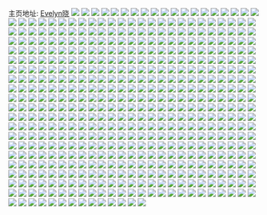 主页地址: [Evelyn晓](https://weibo.com/u/5528922301) 
![](https://wx4.sinaimg.cn/mw2000/0062aNg9ly1h9pejfg4tij31w42u5npd.jpg) 
![](https://wx4.sinaimg.cn/mw2000/0062aNg9ly1h9pekbemfyj30wi1crtqv.jpg) 
![](https://wx4.sinaimg.cn/mw2000/0062aNg9ly1h9pek8xazhj325137kqv6.jpg) 
![](https://wx4.sinaimg.cn/mw2000/0062aNg9ly1h9pej6j1rhj337k251e82.jpg) 
![](https://wx4.sinaimg.cn/mw2000/0062aNg9ly1h9peiv5gm8j32yv1z8qv5.jpg) 
![](https://wx4.sinaimg.cn/mw2000/0062aNg9ly1h9pejb453ij337k251npe.jpg) 
![](https://wx4.sinaimg.cn/mw2000/0062aNg9ly1h9pej2ff2aj337k251qv8.jpg) 
![](https://wx4.sinaimg.cn/mw2000/0062aNg9ly1h9pejmzo4lj32zj1zpkjm.jpg) 
![](https://wx4.sinaimg.cn/mw2000/0062aNg9ly1h9peiwhi3nj322o340x6q.jpg) 
![](https://wx4.sinaimg.cn/mw2000/0062aNg9ly1h9m2krm26aj337k251e82.jpg) 
![](https://wx4.sinaimg.cn/mw2000/0062aNg9ly1h9m2l0h55gj337k251hdu.jpg) 
![](https://wx4.sinaimg.cn/mw2000/0062aNg9ly1h9m2jhubqdj32c0340e82.jpg) 
![](https://wx4.sinaimg.cn/mw2000/0062aNg9ly1h9m2lefhukj337k251e82.jpg) 
![](https://wx4.sinaimg.cn/mw2000/0062aNg9ly1h9m2kdc343j334022oqv7.jpg) 
![](https://wx4.sinaimg.cn/mw2000/0062aNg9ly1h9m2l4uuxxj337k251u0x.jpg) 
![](https://wx4.sinaimg.cn/mw2000/0062aNg9ly1h9m2lkpc27j334022oe82.jpg) 
![](https://wx4.sinaimg.cn/mw2000/0062aNg9ly1h9m2mogp6wj337k251qv5.jpg) 
![](https://wx4.sinaimg.cn/mw2000/0062aNg9ly1h9m2mavf7xj325137kkjl.jpg) 
![](https://wx4.sinaimg.cn/mw2000/0062aNg9gy1h9gemj7qmoj337k251hdt.jpg) 
![](https://wx4.sinaimg.cn/mw2000/0062aNg9gy1h9gemgt235j337k2517wh.jpg) 
![](https://wx4.sinaimg.cn/mw2000/0062aNg9gy1h9gemi9grsj337k2514qp.jpg) 
![](https://wx4.sinaimg.cn/mw2000/0062aNg9gy1h9gelwl7fzj337k251e81.jpg) 
![](https://wx4.sinaimg.cn/mw2000/0062aNg9gy1h9gem3qzykj337k251npd.jpg) 
![](https://wx4.sinaimg.cn/mw2000/0062aNg9gy1h9gemf2q22j337k251qv6.jpg) 
![](https://wx4.sinaimg.cn/mw2000/0062aNg9gy1h9gemdppguj337k2517wl.jpg) 
![](https://wx4.sinaimg.cn/mw2000/0062aNg9gy1h9gem6srfkj325137k7wh.jpg) 
![](https://wx4.sinaimg.cn/mw2000/0062aNg9gy1h9gem0dtotj325137kqv5.jpg) 
![](https://wx4.sinaimg.cn/mw2000/0062aNg9gy1h9f5czoa10j337k2514qp.jpg) 
![](https://wx4.sinaimg.cn/mw2000/0062aNg9gy1h9f5cw6spij31hc0u0qie.jpg) 
![](https://wx4.sinaimg.cn/mw2000/0062aNg9gy1h9f5cvojpxj34mo334b2a.jpg) 
![](https://wx4.sinaimg.cn/mw2000/0062aNg9gy1h9f5cy3l7pj337k2511kx.jpg) 
![](https://wx4.sinaimg.cn/mw2000/0062aNg9gy1h9f5cxatyhj337k251qv5.jpg) 
![](https://wx4.sinaimg.cn/mw2000/0062aNg9gy1h9f5cyt75nj337k251hd4.jpg) 
![](https://wx4.sinaimg.cn/mw2000/0062aNg9gy1h9f5d0qf7nj337k251hdt.jpg) 
![](https://wx4.sinaimg.cn/mw2000/0062aNg9gy1h9f5d3jmzzj34mo3341l0.jpg) 
![](https://wx4.sinaimg.cn/mw2000/0062aNg9gy1h9f5cu2ujnj337k251e81.jpg) 
![](https://wx4.sinaimg.cn/mw2000/0062aNg9ly1h8znb5tt37j31f80y61c5.jpg) 
![](https://wx4.sinaimg.cn/mw2000/0062aNg9ly1h8znb6g3ojj32c0340u0x.jpg) 
![](https://wx4.sinaimg.cn/mw2000/0062aNg9ly1h8znbbp491j31ed0xl1a0.jpg) 
![](https://wx4.sinaimg.cn/mw2000/0062aNg9ly1h8znbdjbn9j337k2514qr.jpg) 
![](https://wx4.sinaimg.cn/mw2000/0062aNg9ly1h8znb4zve2j32c0340npe.jpg) 
![](https://wx4.sinaimg.cn/mw2000/0062aNg9ly1h8znb773roj33402c0npd.jpg) 
![](https://wx4.sinaimg.cn/mw2000/0062aNg9ly1h8znb7sgwsj33402c0kjl.jpg) 
![](https://wx4.sinaimg.cn/mw2000/0062aNg9ly1h8znbb1ov5j337k2514qr.jpg) 
![](https://wx4.sinaimg.cn/mw2000/0062aNg9ly1h8znb8w07sj33402c0x6q.jpg) 
![](https://wx4.sinaimg.cn/mw2000/0062aNg9ly1h8yw3mvztjj31no27l1ky.jpg) 
![](https://wx4.sinaimg.cn/mw2000/0062aNg9ly1h8m1vr6vhlj324836c7wh.jpg) 
![](https://wx4.sinaimg.cn/mw2000/0062aNg9ly1h8m1vrr9tvj324836c1ky.jpg) 
![](https://wx4.sinaimg.cn/mw2000/0062aNg9ly1h8m1vsbwfdj324836cqv5.jpg) 
![](https://wx4.sinaimg.cn/mw2000/0062aNg9ly1h8m1vst8w5j324836c7wh.jpg) 
![](https://wx4.sinaimg.cn/mw2000/0062aNg9ly1h8m1vt8n0qj324836ce81.jpg) 
![](https://wx4.sinaimg.cn/mw2000/0062aNg9ly1h8m1vtwzqjj324836ckjl.jpg) 
![](https://wx4.sinaimg.cn/mw2000/0062aNg9ly1h8m1vujho3j336c2487wi.jpg) 
![](https://wx4.sinaimg.cn/mw2000/0062aNg9ly1h8m1vv4b95j336c248u0x.jpg) 
![](https://wx4.sinaimg.cn/mw2000/0062aNg9ly1h8m1vvnsj8j336c248u0x.jpg) 
![](https://wx4.sinaimg.cn/mw2000/0062aNg9ly1h8m02plsyfj324836ckjl.jpg) 
![](https://wx4.sinaimg.cn/mw2000/0062aNg9ly1h8m02ovj0kj32dx36c7wk.jpg) 
![](https://wx4.sinaimg.cn/mw2000/0062aNg9ly1h8m02sv0zyj324836c1ky.jpg) 
![](https://wx4.sinaimg.cn/mw2000/0062aNg9ly1h8m02sccy1j32c0340hdu.jpg) 
![](https://wx4.sinaimg.cn/mw2000/0062aNg9ly1h8m02tg06rj324836c7wh.jpg) 
![](https://wx4.sinaimg.cn/mw2000/0062aNg9ly1h8m02rphnwj34mo334b2b.jpg) 
![](https://wx4.sinaimg.cn/mw2000/0062aNg9ly1h8m02q5gvpj324836ckjl.jpg) 
![](https://wx4.sinaimg.cn/mw2000/0062aNg9ly1h8m02qnwmtj324836chdt.jpg) 
![](https://wx4.sinaimg.cn/mw2000/0062aNg9ly1h8m02med62j31o0280x6p.jpg) 
![](https://wx4.sinaimg.cn/mw2000/0062aNg9ly1h8f89c9w0gj336c248e82.jpg) 
![](https://wx4.sinaimg.cn/mw2000/0062aNg9ly1h8asz8kew1j326b2wfb2e.jpg) 
![](https://wx4.sinaimg.cn/mw2000/0062aNg9ly1h8aszarmejj31qd2b5u0z.jpg) 
![](https://wx4.sinaimg.cn/mw2000/0062aNg9ly1h8aszh66p1j32b532ukjn.jpg) 
![](https://wx4.sinaimg.cn/mw2000/0062aNg9ly1h8aszepp9hj32b532ue84.jpg) 
![](https://wx4.sinaimg.cn/mw2000/0062aNg9ly1h8aszc78e9j31qd2b5u0y.jpg) 
![](https://wx4.sinaimg.cn/mw2000/0062aNg9ly1h8aszm8fawj32b532uhdy.jpg) 
![](https://wx4.sinaimg.cn/mw2000/0062aNg9ly1h82ega5lraj31zu2ns4qq.jpg) 
![](https://wx4.sinaimg.cn/mw2000/0062aNg9ly1h7vps6yvhyj324836cx6q.jpg) 
![](https://wx4.sinaimg.cn/mw2000/0062aNg9ly1h7vpsz49naj336c248kjn.jpg) 
![](https://wx4.sinaimg.cn/mw2000/0062aNg9ly1h7vppr55xcj324836cu0z.jpg) 
![](https://wx4.sinaimg.cn/mw2000/0062aNg9ly1h7vprwvm5xj336c248u0y.jpg) 
![](https://wx4.sinaimg.cn/mw2000/0062aNg9ly1h7vpsksofej336c248hdu.jpg) 
![](https://wx4.sinaimg.cn/mw2000/0062aNg9ly1h7vpsst7rxj336c248u0y.jpg) 
![](https://wx4.sinaimg.cn/mw2000/0062aNg9ly1h7vpqhac0mj32xg1ybb2b.jpg) 
![](https://wx4.sinaimg.cn/mw2000/0062aNg9ly1h7vpq72q6xj324836chdv.jpg) 
![](https://wx4.sinaimg.cn/mw2000/0062aNg9ly1h7vprbdtagj336c248qv7.jpg) 
![](https://wx4.sinaimg.cn/mw2000/0062aNg9ly1h7oa96re3sj32c02bwe84.jpg) 
![](https://wx4.sinaimg.cn/mw2000/0062aNg9ly1h7ngj6tia4j320x2p8kjn.jpg) 
![](https://wx4.sinaimg.cn/mw2000/0062aNg9ly1h7iud95qk4j30ng0z7b29.jpg) 
![](https://wx4.sinaimg.cn/mw2000/0062aNg9ly1h76crgrqyjj32482tnnpf.jpg) 
![](https://wx4.sinaimg.cn/mw2000/0062aNg9ly1h76csdmi3fj32tn2484qr.jpg) 
![](https://wx4.sinaimg.cn/mw2000/0062aNg9ly1h76crnvdgtj32482tnwm8.jpg) 
![](https://wx4.sinaimg.cn/mw2000/0062aNg9ly1h76cshf5huj32c0340hdv.jpg) 
![](https://wx4.sinaimg.cn/mw2000/0062aNg9ly1h76crcok0cj32482tnahm.jpg) 
![](https://wx4.sinaimg.cn/mw2000/0062aNg9ly1h76cs60unzj32482tn1kz.jpg) 
![](https://wx4.sinaimg.cn/mw2000/0062aNg9ly1h76crs7ev9j32oe20agzx.jpg) 
![](https://wx4.sinaimg.cn/mw2000/0062aNg9ly1h76cs1qfrxj32tn248b2a.jpg) 
![](https://wx4.sinaimg.cn/mw2000/0062aNg9ly1h76crtnbrsj32c01r01ky.jpg) 
![](https://wx4.sinaimg.cn/mw2000/0062aNg9ly1h76cry7lunj32482tnhdv.jpg) 
![](https://wx4.sinaimg.cn/mw2000/0062aNg9ly1h76crjz63tj32oq20j7da.jpg) 
![](https://wx4.sinaimg.cn/mw2000/0062aNg9ly1h76cs9ca63j32tn2487b1.jpg) 
![](https://wx4.sinaimg.cn/mw2000/0062aNg9ly1h740aed03fj31fq1fqn2b.jpg) 
![](https://wx4.sinaimg.cn/mw2000/0062aNg9ly1h6zcet7euuj30wi1yc7wh.jpg) 
![](https://wx4.sinaimg.cn/mw2000/0062aNg9ly1h6vk776i1oj324836c7wi.jpg) 
![](https://wx4.sinaimg.cn/mw2000/0062aNg9ly1h6vk73i8lij324836cwk8.jpg) 
![](https://wx4.sinaimg.cn/mw2000/0062aNg9ly1h6r88gbbyvj32ot20mkjm.jpg) 
![](https://wx4.sinaimg.cn/mw2000/0062aNg9ly1h6r88du3rfj32qd21l7iw.jpg) 
![](https://wx4.sinaimg.cn/mw2000/0062aNg9ly1h6r88fg6w6j324836cu0x.jpg) 
![](https://wx4.sinaimg.cn/mw2000/0062aNg9ly1h6r88c3fmzj33ts2vckjm.jpg) 
![](https://wx4.sinaimg.cn/mw2000/0062aNg9ly1h6r88dbdvnj3446334qv7.jpg) 
![](https://wx4.sinaimg.cn/mw2000/0062aNg9ly1h6r884qrbej34mo334kjp.jpg) 
![](https://wx4.sinaimg.cn/mw2000/0062aNg9ly1h6r885bykqj32tn248wjo.jpg) 
![](https://wx4.sinaimg.cn/mw2000/0062aNg9ly1h6r885u4cfj32pt21dtdy.jpg) 
![](https://wx4.sinaimg.cn/mw2000/0062aNg9ly1h6r886cpfaj32tn2484qp.jpg) 
![](https://wx4.sinaimg.cn/mw2000/0062aNg9ly1h6r886sl3rj32ph2131kx.jpg) 
![](https://wx4.sinaimg.cn/mw2000/0062aNg9ly1h6r887fdgqj32tx2484qp.jpg) 
![](https://wx4.sinaimg.cn/mw2000/0062aNg9ly1h6r888ikrqj33gg2lc1kz.jpg) 
![](https://wx4.sinaimg.cn/mw2000/0062aNg9ly1h6r88asbjij3446334x6v.jpg) 
![](https://wx4.sinaimg.cn/mw2000/0062aNg9ly1h6ako1ztgsj32c03404qt.jpg) 
![](https://wx4.sinaimg.cn/mw2000/0062aNg9ly1h63o27mjgtj324836cq5v.jpg) 
![](https://wx4.sinaimg.cn/mw2000/0062aNg9ly1h63o2yoi38j336c248b2a.jpg) 
![](https://wx4.sinaimg.cn/mw2000/0062aNg9ly1h63o2aczyfj32og1sbu0x.jpg) 
![](https://wx4.sinaimg.cn/mw2000/0062aNg9ly1h63o39advqj32w31xeag9.jpg) 
![](https://wx4.sinaimg.cn/mw2000/0062aNg9ly1h63o3dhkypj336c248qev.jpg) 
![](https://wx4.sinaimg.cn/mw2000/0062aNg9ly1h63o225tabj324836ckjl.jpg) 
![](https://wx4.sinaimg.cn/mw2000/0062aNg9ly1h63o2mfrr8j336c248grg.jpg) 
![](https://wx4.sinaimg.cn/mw2000/0062aNg9ly1h63o2ucswej32yf1yykjm.jpg) 
![](https://wx4.sinaimg.cn/mw2000/0062aNg9ly1h63o2haoa0j336c248q8o.jpg) 
![](https://wx4.sinaimg.cn/mw2000/0062aNg9ly1h63o2ddwovj32u41w3b2a.jpg) 
![](https://wx4.sinaimg.cn/mw2000/0062aNg9ly1h63o35cqs6j324836cqv8.jpg) 
![](https://wx4.sinaimg.cn/mw2000/0062aNg9ly1h5zbnmp505j30gw0u0jsb.jpg) 
![](https://wx4.sinaimg.cn/mw2000/0062aNg9ly1h5zbnmhsb8j30zk0npq4r.jpg) 
![](https://wx4.sinaimg.cn/mw2000/0062aNg9ly1h5zbnmve6dj30ku0rsdiy.jpg) 
![](https://wx4.sinaimg.cn/mw2000/0062aNg9ly1h5tqlg4zj6j32c0340kjm.jpg) 
![](https://wx4.sinaimg.cn/mw2000/0062aNg9ly1h5tqltrul9j30u0140n1x.jpg) 
![](https://wx4.sinaimg.cn/mw2000/0062aNg9ly1h5tqlhdedrj32c0340npe.jpg) 
![](https://wx4.sinaimg.cn/mw2000/0062aNg9ly1h5tqln513qj32c03401kz.jpg) 
![](https://wx4.sinaimg.cn/mw2000/0062aNg9ly1h5tqlkf6fej32c0340npd.jpg) 
![](https://wx4.sinaimg.cn/mw2000/0062aNg9ly1h5tqlt8vvtj32c03407wl.jpg) 
![](https://wx4.sinaimg.cn/mw2000/0062aNg9ly1h5tqlevexgj32c03404qr.jpg) 
![](https://wx4.sinaimg.cn/mw2000/0062aNg9ly1h5tqlasd8sj32c0340x6t.jpg) 
![](https://wx4.sinaimg.cn/mw2000/0062aNg9ly1h5tqlllq0jj321j2q11kx.jpg) 
![](https://wx4.sinaimg.cn/mw2000/0062aNg9ly1h5tqligzt8j32c0340npd.jpg) 
![](https://wx4.sinaimg.cn/mw2000/0062aNg9ly1h5tqljeat3j32c0340b29.jpg) 
![](https://wx4.sinaimg.cn/mw2000/0062aNg9ly1h5tql0h7vdj32c0340e81.jpg) 
![](https://wx4.sinaimg.cn/mw2000/0062aNg9ly1h5lnpi54ccj322o3404qq.jpg) 
![](https://wx4.sinaimg.cn/mw2000/0062aNg9ly1h5lnpjim76j32c033vb2a.jpg) 
![](https://wx4.sinaimg.cn/mw2000/0062aNg9ly1h5lnpl4171j31kg239kjl.jpg) 
![](https://wx4.sinaimg.cn/mw2000/0062aNg9ly1h5lnpoytn7j322o340qv5.jpg) 
![](https://wx4.sinaimg.cn/mw2000/0062aNg9ly1h5lnpmc3owj32c03401ky.jpg) 
![](https://wx4.sinaimg.cn/mw2000/0062aNg9ly1h5lnpntgtej322o340qv5.jpg) 
![](https://wx4.sinaimg.cn/mw2000/0062aNg9ly1h5denxn287j334022onpe.jpg) 
![](https://wx4.sinaimg.cn/mw2000/0062aNg9ly1h5deo3ezb7j328e2z7hdv.jpg) 
![](https://wx4.sinaimg.cn/mw2000/0062aNg9ly1h5densp3afj31o02804qq.jpg) 
![](https://wx4.sinaimg.cn/mw2000/0062aNg9ly1h5denpnb53j32c0340npg.jpg) 
![](https://wx4.sinaimg.cn/mw2000/0062aNg9ly1h4ygh3q5chj31u92re4qq.jpg) 
![](https://wx4.sinaimg.cn/mw2000/0062aNg9ly1h4yghbaqwlj31xq2wlhdu.jpg) 
![](https://wx4.sinaimg.cn/mw2000/0062aNg9ly1h4yghf8qqfj322o340u0y.jpg) 
![](https://wx4.sinaimg.cn/mw2000/0062aNg9ly1h4yghpzfdfj322o3407wi.jpg) 
![](https://wx4.sinaimg.cn/mw2000/0062aNg9ly1h4ygh79nmpj31x42vohdu.jpg) 
![](https://wx4.sinaimg.cn/mw2000/0062aNg9ly1h4yghm0aakj33344moqv8.jpg) 
![](https://wx4.sinaimg.cn/mw2000/0062aNg9ly1h4ygho0byij334022ob2a.jpg) 
![](https://wx4.sinaimg.cn/mw2000/0062aNg9ly1h4yggzf4gdj31b31ymb29.jpg) 
![](https://wx4.sinaimg.cn/mw2000/0062aNg9ly1h4yghhc6arj334022hqv6.jpg) 
![](https://wx4.sinaimg.cn/mw2000/0062aNg9ly1h4v2bwgiy3j31j421ie81.jpg) 
![](https://wx4.sinaimg.cn/mw2000/0062aNg9ly1h4v2by7cbaj32c02c0npd.jpg) 
![](https://wx4.sinaimg.cn/mw2000/0062aNg9ly1h4v2bx9q2qj33402c0kjm.jpg) 
![](https://wx4.sinaimg.cn/mw2000/0062aNg9ly1h4v2bvwxlzj32c03401ky.jpg) 
![](https://wx4.sinaimg.cn/mw2000/0062aNg9ly1h4qdlxyma5j334022ou0x.jpg) 
![](https://wx4.sinaimg.cn/mw2000/0062aNg9ly1h4qdlwp3a5j34mo3344qq.jpg) 
![](https://wx4.sinaimg.cn/mw2000/0062aNg9ly1h4qdlz5axej322o340x3r.jpg) 
![](https://wx4.sinaimg.cn/mw2000/0062aNg9ly1h4qdlr7up7j334022o1ky.jpg) 
![](https://wx4.sinaimg.cn/mw2000/0062aNg9ly1h4qdm3py6qj322o3404qr.jpg) 
![](https://wx4.sinaimg.cn/mw2000/0062aNg9ly1h4qdlrt952j320b30he5h.jpg) 
![](https://wx4.sinaimg.cn/mw2000/0062aNg9ly1h4qdlzj69oj3301201nj7.jpg) 
![](https://wx4.sinaimg.cn/mw2000/0062aNg9ly1h4qdlsq81kj322o340u0x.jpg) 
![](https://wx4.sinaimg.cn/mw2000/0062aNg9ly1h4qdlyr0yjj325s1fu1gi.jpg) 
![](https://wx4.sinaimg.cn/mw2000/0062aNg9ly1h4qdltkuc6j34mo334x6p.jpg) 
![](https://wx4.sinaimg.cn/mw2000/0062aNg9ly1h4qdm15x0fj31wv2vaqv5.jpg) 
![](https://wx4.sinaimg.cn/mw2000/0062aNg9ly1h4qdluhgzuj34mo334b2a.jpg) 
![](https://wx4.sinaimg.cn/mw2000/0062aNg9ly1h4qdlvbt2jj33344moqv5.jpg) 
![](https://wx4.sinaimg.cn/mw2000/0062aNg9ly1h4i92gh251j32c0340u0y.jpg) 
![](https://wx4.sinaimg.cn/mw2000/0062aNg9ly1h4i92845asj322o2rkkjl.jpg) 
![](https://wx4.sinaimg.cn/mw2000/0062aNg9ly1h4i9262k27j31pb29qb29.jpg) 
![](https://wx4.sinaimg.cn/mw2000/0062aNg9ly1h4i92hzu8uj322o340u0x.jpg) 
![](https://wx4.sinaimg.cn/mw2000/0062aNg9ly1h4i92ccf8yj31o02801ky.jpg) 
![](https://wx4.sinaimg.cn/mw2000/0062aNg9ly1h4i92ehutaj31gr1ycu0x.jpg) 
![](https://wx4.sinaimg.cn/mw2000/0062aNg9ly1h4i929ol2dj32le1y2b2a.jpg) 
![](https://wx4.sinaimg.cn/mw2000/0062aNg9ly1h4i92jte95j32do1s9qv5.jpg) 
![](https://wx4.sinaimg.cn/mw2000/0062aNg9ly1h4i92ayn5rj32kf1xbu0x.jpg) 
![](https://wx4.sinaimg.cn/mw2000/0062aNg9ly1h494m7anojj32xb1y8hdt.jpg) 
![](https://wx4.sinaimg.cn/mw2000/0062aNg9ly1h494m13cygj322o340qv5.jpg) 
![](https://wx4.sinaimg.cn/mw2000/0062aNg9ly1h494m6m79wj32xb1y8hdv.jpg) 
![](https://wx4.sinaimg.cn/mw2000/0062aNg9ly1h494m56oqnj32ho1ns7wh.jpg) 
![](https://wx4.sinaimg.cn/mw2000/0062aNg9ly1h494lzyaezj32sa1uvkir.jpg) 
![](https://wx4.sinaimg.cn/mw2000/0062aNg9ly1h494m1y6pcj32qd1tl7wi.jpg) 
![](https://wx4.sinaimg.cn/mw2000/0062aNg9ly1h494m40qqxj334022oe81.jpg) 
![](https://wx4.sinaimg.cn/mw2000/0062aNg9ly1h494m3469zj332s1yhnpd.jpg) 
![](https://wx4.sinaimg.cn/mw2000/0062aNg9ly1h494m2igr6j322o340b29.jpg) 
![](https://wx4.sinaimg.cn/mw2000/0062aNg9ly1h47t7uxmamj316o1kw7wh.jpg) 
![](https://wx4.sinaimg.cn/mw2000/0062aNg9ly1h3ttj4ybj6j32io1ognpd.jpg) 
![](https://wx4.sinaimg.cn/mw2000/0062aNg9ly1h3ttjcel16j32io1oghdt.jpg) 
![](https://wx4.sinaimg.cn/mw2000/0062aNg9ly1h3ttj03n5fj32io1og4qp.jpg) 
![](https://wx4.sinaimg.cn/mw2000/0062aNg9ly1h3ttiydoa4j32io1ogqv5.jpg) 
![](https://wx4.sinaimg.cn/mw2000/0062aNg9ly1h3ttj96a9vj32io1oge82.jpg) 
![](https://wx4.sinaimg.cn/mw2000/0062aNg9ly1h3ttj2h5zyj32io1ogkjl.jpg) 
![](https://wx4.sinaimg.cn/mw2000/0062aNg9ly1h3syqwfmoij327q27qqv6.jpg) 
![](https://wx4.sinaimg.cn/mw2000/0062aNg9ly1h3r42p5nrrj33402c0x6p.jpg) 
![](https://wx4.sinaimg.cn/mw2000/0062aNg9ly1h3ca3feh6mj328w2zvhdu.jpg) 
![](https://wx4.sinaimg.cn/mw2000/0062aNg9ly1h3ca3g6ijtj32282qznpe.jpg) 
![](https://wx4.sinaimg.cn/mw2000/0062aNg9ly1h3ca3ggvr2j31900u0481.jpg) 
![](https://wx4.sinaimg.cn/mw2000/0062aNg9ly1h3ca3gr8sxj31900u0q8z.jpg) 
![](https://wx4.sinaimg.cn/mw2000/0062aNg9ly1h30pxouu5tj31fu25sqtb.jpg) 
![](https://wx4.sinaimg.cn/mw2000/0062aNg9ly1h30pxsz3f4j325s1fu1kx.jpg) 
![](https://wx4.sinaimg.cn/mw2000/0062aNg9ly1h30pxohmwwj31fu25sb29.jpg) 
![](https://wx4.sinaimg.cn/mw2000/0062aNg9ly1h2xoazy4azj330c208kjl.jpg) 
![](https://wx4.sinaimg.cn/mw2000/0062aNg9ly1h2xob16v9ej31xi2w91ky.jpg) 
![](https://wx4.sinaimg.cn/mw2000/0062aNg9ly1h2xoazagrtj31nh2h8e81.jpg) 
![](https://wx4.sinaimg.cn/mw2000/0062aNg9ly1h2xob0ihljj330c208npd.jpg) 
![](https://wx4.sinaimg.cn/mw2000/0062aNg9ly1h2xoaxx5o0j323s1ejqss.jpg) 
![](https://wx4.sinaimg.cn/mw2000/0062aNg9ly1h2xoaylr0gj31so2p0npd.jpg) 
![](https://wx4.sinaimg.cn/mw2000/0062aNg9ly1h2w00nmgnlj32c02c04qq.jpg) 
![](https://wx4.sinaimg.cn/mw2000/0062aNg9ly1h2w00k45k8j323v23vnpd.jpg) 
![](https://wx4.sinaimg.cn/mw2000/0062aNg9ly1h2w00mdggkj324h24hb2a.jpg) 
![](https://wx4.sinaimg.cn/mw2000/0062aNg9ly1h2w00iyzhvj32c02c0u0x.jpg) 
![](https://wx4.sinaimg.cn/mw2000/0062aNg9ly1h2w00kwbibj32c02c0b2a.jpg) 
![](https://wx4.sinaimg.cn/mw2000/0062aNg9ly1h2w00lpkxyj324w24wu0x.jpg) 
![](https://wx4.sinaimg.cn/mw2000/0062aNg9ly1h2w00hrftnj327s27s4qq.jpg) 
![](https://wx4.sinaimg.cn/mw2000/0062aNg9ly1h2w00jm4e5j328a28au0x.jpg) 
![](https://wx4.sinaimg.cn/mw2000/0062aNg9ly1h2w00iese5j326a26au0x.jpg) 
![](https://wx4.sinaimg.cn/mw2000/0062aNg9ly1h2ryqioo4cj32bc334u0z.jpg) 
![](https://wx4.sinaimg.cn/mw2000/0062aNg9ly1h2cuuc4jufj323p1ksu0y.jpg) 
![](https://wx4.sinaimg.cn/mw2000/0062aNg9ly1h2cuub40ldj31fl1ws1ky.jpg) 
![](https://wx4.sinaimg.cn/mw2000/0062aNg9ly1h2cuud0ht4j323o1krnpe.jpg) 
![](https://wx4.sinaimg.cn/mw2000/0062aNg9ly1h1s3skx6g4j32232qshdt.jpg) 
![](https://wx4.sinaimg.cn/mw2000/0062aNg9ly1h1s3sj7lxhj33402c0ham.jpg) 
![](https://wx4.sinaimg.cn/mw2000/0062aNg9ly1h1s3skbjajj32c0340kjl.jpg) 
![](https://wx4.sinaimg.cn/mw2000/0062aNg9ly1h1s3sjs23tj32aw1q67wh.jpg) 
![](https://wx4.sinaimg.cn/mw2000/0062aNg9ly1h1s3si6yj3j33402c0npd.jpg) 
![](https://wx4.sinaimg.cn/mw2000/0062aNg9ly1h1s3siq9coj326i2wjqv5.jpg) 
![](https://wx4.sinaimg.cn/mw2000/0062aNg9ly1h1jyirnaxnj32c0340e81.jpg) 
![](https://wx4.sinaimg.cn/mw2000/0062aNg9ly1h1jyikxrl9j32c0340hdv.jpg) 
![](https://wx4.sinaimg.cn/mw2000/0062aNg9ly1h1jyiqbi29j32c0340e83.jpg) 
![](https://wx4.sinaimg.cn/mw2000/0062aNg9ly1h1jyifxi28j32c0340u0x.jpg) 
![](https://wx4.sinaimg.cn/mw2000/0062aNg9ly1h1jyiiu871j32c0340e83.jpg) 
![](https://wx4.sinaimg.cn/mw2000/0062aNg9ly1h1jyiocoxpj32c0340x6q.jpg) 
![](https://wx4.sinaimg.cn/mw2000/0062aNg9ly1h1jyimfzdij32622w2npd.jpg) 
![](https://wx4.sinaimg.cn/mw2000/0062aNg9ly1h1jyigogfxj31lm24q1kx.jpg) 
![](https://wx4.sinaimg.cn/mw2000/0062aNg9ly1h1jyitejcnj324c2ts4qq.jpg) 
![](https://wx4.sinaimg.cn/mw2000/0062aNg9ly1h151l8uy5uj32572ux1gx.jpg) 
![](https://wx4.sinaimg.cn/mw2000/0062aNg9ly1h151l8dv1bj32c0340u0y.jpg) 
![](https://wx4.sinaimg.cn/mw2000/0062aNg9ly1h151la0qojj327n2y67wi.jpg) 
![](https://wx4.sinaimg.cn/mw2000/0062aNg9ly1h151l57zb0j32c03401ky.jpg) 
![](https://wx4.sinaimg.cn/mw2000/0062aNg9ly1h151lbefhyj32c02c0x3d.jpg) 
![](https://wx4.sinaimg.cn/mw2000/0062aNg9ly1h151lcdtikj32c0340x6p.jpg) 
![](https://wx4.sinaimg.cn/mw2000/0062aNg9ly1h151l5zfcwj32c0340b29.jpg) 
![](https://wx4.sinaimg.cn/mw2000/0062aNg9ly1h151las4ffj32c0340hdu.jpg) 
![](https://wx4.sinaimg.cn/mw2000/0062aNg9ly1h151l6uxlej324x2uku0x.jpg) 
![](https://wx4.sinaimg.cn/mw2000/0062aNg9ly1h11i6zm388j32c03401ky.jpg) 
![](https://wx4.sinaimg.cn/mw2000/0062aNg9ly1h0wxfbwyk6j33402c0qv6.jpg) 
![](https://wx4.sinaimg.cn/mw2000/0062aNg9ly1h0wxfarv6wj33402c07wi.jpg) 
![](https://wx4.sinaimg.cn/mw2000/0062aNg9ly1h0wxfcyd57j32u224khdu.jpg) 
![](https://wx4.sinaimg.cn/mw2000/0062aNg9ly1h0wxf8ibakj33402c0x64.jpg) 
![](https://wx4.sinaimg.cn/mw2000/0062aNg9ly1h0wxf7zq6vj33402c04pg.jpg) 
![](https://wx4.sinaimg.cn/mw2000/0062aNg9ly1h0wxf9e5qoj33402c01ky.jpg) 
![](https://wx4.sinaimg.cn/mw2000/0062aNg9ly1h0wxfh5e0dj33402c0kjm.jpg) 
![](https://wx4.sinaimg.cn/mw2000/0062aNg9ly1h0wxfekp3dj33402c0x6q.jpg) 
![](https://wx4.sinaimg.cn/mw2000/0062aNg9ly1h0wxfi4j9nj31o0280kjl.jpg) 
![](https://wx4.sinaimg.cn/mw2000/0062aNg9ly1h0wxfftjq4j32c03407wj.jpg) 
![](https://wx4.sinaimg.cn/mw2000/0062aNg9ly1h0wxfisguvj32c03404qp.jpg) 
![](https://wx4.sinaimg.cn/mw2000/0062aNg9ly1h0ot16it4tj31i1202qv5.jpg) 
![](https://wx4.sinaimg.cn/mw2000/0062aNg9ly1h0ot14y2z3j31o0280qv5.jpg) 
![](https://wx4.sinaimg.cn/mw2000/0062aNg9ly1h0ot15jnp2j31mc25rb29.jpg) 
![](https://wx4.sinaimg.cn/mw2000/0062aNg9ly1h0ot1ajgorj30wg178123.jpg) 
![](https://wx4.sinaimg.cn/mw2000/0062aNg9ly1h0ot1vt7qej32c03401ky.jpg) 
![](https://wx4.sinaimg.cn/mw2000/0062aNg9ly1h0ot14amt2j32c0340u0x.jpg) 
![](https://wx4.sinaimg.cn/mw2000/0062aNg9ly1h0ot171grcj31o0280hdt.jpg) 
![](https://wx4.sinaimg.cn/mw2000/0062aNg9ly1h0ot181o6dj31o0280e82.jpg) 
![](https://wx4.sinaimg.cn/mw2000/0062aNg9ly1h0ot1a65oaj30xs1911c3.jpg) 
![](https://wx4.sinaimg.cn/mw2000/0062aNg9ly1h0gm2ryivij32bb332b2d.jpg) 
![](https://wx4.sinaimg.cn/mw2000/0062aNg9ly1h0gm2q3zgoj32bb332npg.jpg) 
![](https://wx4.sinaimg.cn/mw2000/0062aNg9ly1h0gm2te2vhj32bb332x6t.jpg) 
![](https://wx4.sinaimg.cn/mw2000/0062aNg9ly1h08lrb1x3zj31400u0489.jpg) 
![](https://wx4.sinaimg.cn/mw2000/0062aNg9ly1h08lrakhxrj31400u0dod.jpg) 
![](https://wx4.sinaimg.cn/mw2000/0062aNg9ly1h03tx63en9j31o0280qv5.jpg) 
![](https://wx4.sinaimg.cn/mw2000/0062aNg9ly1h03tx717bvj31o02804qq.jpg) 
![](https://wx4.sinaimg.cn/mw2000/0062aNg9ly1h03tx7kk5mj31o0280qv5.jpg) 
![](https://wx4.sinaimg.cn/mw2000/0062aNg9ly1h00gb53u3lj30u0140tf5.jpg) 
![](https://wx4.sinaimg.cn/mw2000/0062aNg9ly1h00gb40xk1j30u0140n5o.jpg) 
![](https://wx4.sinaimg.cn/mw2000/0062aNg9ly1gzr2t38m9jj30u014011o.jpg) 
![](https://wx4.sinaimg.cn/mw2000/0062aNg9ly1gzr2t2fb2bj30u0141qat.jpg) 
![](https://wx4.sinaimg.cn/mw2000/0062aNg9ly1gzbzqxe64qj30u0140gtd.jpg) 
![](https://wx4.sinaimg.cn/mw2000/0062aNg9ly1gzbzqxt4qjj30u0140woi.jpg) 
![](https://wx4.sinaimg.cn/mw2000/0062aNg9ly1gzbzqy8shoj30u0140qag.jpg) 
![](https://wx4.sinaimg.cn/mw2000/0062aNg9ly1gzbzqywhq6j30u0141als.jpg) 
![](https://wx4.sinaimg.cn/mw2000/0062aNg9ly1gzayz1c5qwj31rf16ah3x.jpg) 
![](https://wx4.sinaimg.cn/mw2000/0062aNg9ly1gz3zf1jtv8j32bc1jk1kx.jpg) 
![](https://wx4.sinaimg.cn/mw2000/0062aNg9ly1gz3zf3ixz2j32801o0qv5.jpg) 
![](https://wx4.sinaimg.cn/mw2000/0062aNg9ly1gz3zf2qm69j31vs1967mp.jpg) 
![](https://wx4.sinaimg.cn/mw2000/0062aNg9ly1gz3zey2azpj32bb332x6p.jpg) 
![](https://wx4.sinaimg.cn/mw2000/0062aNg9ly1gz3zf06oo2j32bb332e81.jpg) 
![](https://wx4.sinaimg.cn/mw2000/0062aNg9ly1gz3zez4kf8j33402c0hdt.jpg) 
![](https://wx4.sinaimg.cn/mw2000/0062aNg9gy1gyxwv4mj5lj320r2oz7wi.jpg) 
![](https://wx4.sinaimg.cn/mw2000/0062aNg9ly1gymqxv5mfuj32c0340b29.jpg) 
![](https://wx4.sinaimg.cn/mw2000/0062aNg9ly1gymqxubz0kj32c0340hdt.jpg) 
![](https://wx4.sinaimg.cn/mw2000/0062aNg9ly1gymqxw5easj32c0340b2b.jpg) 
![](https://wx4.sinaimg.cn/mw2000/0062aNg9ly1gymqxwwqn4j31wg2j94qq.jpg) 
![](https://wx4.sinaimg.cn/mw2000/0062aNg9ly1gygta5l61rj33332bcb29.jpg) 
![](https://wx4.sinaimg.cn/mw2000/0062aNg9ly1gyeheieacnj31o0280x6p.jpg) 
![](https://wx4.sinaimg.cn/mw2000/0062aNg9ly1gyeheh2c2wj32242qux6p.jpg) 
![](https://wx4.sinaimg.cn/mw2000/0062aNg9gy1gybwy772djj31o0280hdt.jpg) 
![](https://wx4.sinaimg.cn/mw2000/0062aNg9gy1gybwycfpsgj31o0280b29.jpg) 
![](https://wx4.sinaimg.cn/mw2000/0062aNg9gy1gybwyb2sw6j31o0280e81.jpg) 
![](https://wx4.sinaimg.cn/mw2000/0062aNg9gy1gybwydlobyj31o0280e81.jpg) 
![](https://wx4.sinaimg.cn/mw2000/0062aNg9gy1gybwy8n8m3j31o02804qp.jpg) 
![](https://wx4.sinaimg.cn/mw2000/0062aNg9gy1gybwy3yjtmj31o02807wh.jpg) 
![](https://wx4.sinaimg.cn/mw2000/0062aNg9gy1gyb1yocl7oj31ig20mhdu.jpg) 
![](https://wx4.sinaimg.cn/mw2000/0062aNg9ly1gy7jbpx3qmj333u2bvb2a.jpg) 
![](https://wx4.sinaimg.cn/mw2000/0062aNg9ly1gy7jbn0ehjj30sg0lajv6.jpg) 
![](https://wx4.sinaimg.cn/mw2000/0062aNg9ly1gy7jbm9y4ej32sd23bu0x.jpg) 
![](https://wx4.sinaimg.cn/mw2000/0062aNg9ly1gy7jbosrbkj32c03404pl.jpg) 
![](https://wx4.sinaimg.cn/mw2000/0062aNg9ly1gy7jbnidfnj30u013zwjy.jpg) 
![](https://wx4.sinaimg.cn/mw2000/0062aNg9ly1gy7jbo3yhbj31qh2bb1kx.jpg) 
![](https://wx4.sinaimg.cn/mw2000/0062aNg9gy1gy69ty9g11j328i2zcb29.jpg) 
![](https://wx4.sinaimg.cn/mw2000/0062aNg9gy1gy1h16k0uhj32c0340x6s.jpg) 
![](https://wx4.sinaimg.cn/mw2000/0062aNg9gy1gy1h17demtj32tc2407wi.jpg) 
![](https://wx4.sinaimg.cn/mw2000/0062aNg9gy1gy1h14fadpj33402c0b2b.jpg) 
![](https://wx4.sinaimg.cn/mw2000/0062aNg9ly1gy0dso0ormj32c02c0qv6.jpg) 
![](https://wx4.sinaimg.cn/mw2000/0062aNg9ly1gy0dsovob4j32c02c0npd.jpg) 
![](https://wx4.sinaimg.cn/mw2000/0062aNg9ly1gy0dsu0b9pj32c02c0kjm.jpg) 
![](https://wx4.sinaimg.cn/mw2000/0062aNg9ly1gy0dss191vj32c02c0qv6.jpg) 
![](https://wx4.sinaimg.cn/mw2000/0062aNg9ly1gy0dsnbryfj31o01o0u0x.jpg) 
![](https://wx4.sinaimg.cn/mw2000/0062aNg9ly1gy0dstb8spj32c02c0npe.jpg) 
![](https://wx4.sinaimg.cn/mw2000/0062aNg9ly1gy0dsqg3muj32c02c07wi.jpg) 
![](https://wx4.sinaimg.cn/mw2000/0062aNg9ly1gy0dsrae70j32c02c04qq.jpg) 
![](https://wx4.sinaimg.cn/mw2000/0062aNg9ly1gy0dssmqkaj31xm1xfhdt.jpg) 
![](https://wx4.sinaimg.cn/mw2000/0062aNg9ly1gy0dspq4l5j32c02c0b2b.jpg) 
![](https://wx4.sinaimg.cn/mw2000/0062aNg9ly1gy0dsv8g7vj32c02c0u0y.jpg) 
![](https://wx4.sinaimg.cn/mw2000/0062aNg9ly1gy0dsvteg0j32c02c0x6p.jpg) 
![](https://wx4.sinaimg.cn/mw2000/0062aNg9ly1gy0dswz406j32c02c0e82.jpg) 
![](https://wx4.sinaimg.cn/mw2000/0062aNg9ly1gy0dsmrgcoj32c02c04qq.jpg) 
![](https://wx4.sinaimg.cn/mw2000/0062aNg9ly1gy0dsxs8ynj31y61yme81.jpg) 
![](https://wx4.sinaimg.cn/mw2000/0062aNg9gy1gxw3gof5zlj33402c0b2a.jpg) 
![](https://wx4.sinaimg.cn/mw2000/0062aNg9ly1gxq91xt6hbj31o0280b29.jpg) 
![](https://wx4.sinaimg.cn/mw2000/0062aNg9ly1gxq920fn8mj30rj10pwt0.jpg) 
![](https://wx4.sinaimg.cn/mw2000/0062aNg9ly1gxq91x5u1pj31iz21a1ky.jpg) 
![](https://wx4.sinaimg.cn/mw2000/0062aNg9ly1gxq91y9hj6j31o02807wh.jpg) 
![](https://wx4.sinaimg.cn/mw2000/0062aNg9ly1gxq91z6azuj31kd2364qq.jpg) 
![](https://wx4.sinaimg.cn/mw2000/0062aNg9ly1gxq9202lqwj31o0280kjl.jpg) 
![](https://wx4.sinaimg.cn/mw2000/0062aNg9ly1gxma6j43ndj31o0280b29.jpg) 
![](https://wx4.sinaimg.cn/mw2000/0062aNg9ly1gxma6ihlzvj31o0280e81.jpg) 
![](https://wx4.sinaimg.cn/mw2000/0062aNg9ly1gxma6kfn8sj31o0280b29.jpg) 
![](https://wx4.sinaimg.cn/mw2000/0062aNg9ly1gxma6jr4mqj31o0280b29.jpg) 
![](https://wx4.sinaimg.cn/mw2000/0062aNg9ly1gxjeyiawh6j33402c0u0y.jpg) 
![](https://wx4.sinaimg.cn/mw2000/0062aNg9ly1gxjeyh67l2j31o0280qv5.jpg) 
![](https://wx4.sinaimg.cn/mw2000/0062aNg9ly1gxjeyhmngvj30sg0la7do.jpg) 
![](https://wx4.sinaimg.cn/mw2000/0062aNg9ly1gxa0uf8ye9j32bb332hdu.jpg) 
![](https://wx4.sinaimg.cn/mw2000/0062aNg9ly1gxa0uegxxmj31o02804qi.jpg) 
![](https://wx4.sinaimg.cn/mw2000/0062aNg9ly1gxa0ufztz2j320f2okhdt.jpg) 
![](https://wx4.sinaimg.cn/mw2000/0062aNg9ly1gxa0ugge9qj30wh17b13c.jpg) 
![](https://wx4.sinaimg.cn/mw2000/0062aNg9ly1gx1333hss4j32c02c0u0y.jpg) 
![](https://wx4.sinaimg.cn/mw2000/0062aNg9ly1gx1334zom4j321b2pqqv6.jpg) 
![](https://wx4.sinaimg.cn/mw2000/0062aNg9ly1gx1331qjl3j32122pe7wj.jpg) 
![](https://wx4.sinaimg.cn/mw2000/0062aNg9gy1gwzxof4tgnj33402c0e83.jpg) 
![](https://wx4.sinaimg.cn/mw2000/0062aNg9gy1gwzk92vbiyj32bb3324qp.jpg) 
![](https://wx4.sinaimg.cn/mw2000/0062aNg9ly1gwt3a2gdy3j32c02c0npd.jpg) 
![](https://wx4.sinaimg.cn/mw2000/0062aNg9ly1gwt39ln11qj32c02c0hdu.jpg) 
![](https://wx4.sinaimg.cn/mw2000/0062aNg9ly1gwt39zqnbtj32c02c07wi.jpg) 
![](https://wx4.sinaimg.cn/mw2000/0062aNg9ly1gwt39v00laj32c02c0e82.jpg) 
![](https://wx4.sinaimg.cn/mw2000/0062aNg9ly1gwt39qgr1gj32c02c0qv6.jpg) 
![](https://wx4.sinaimg.cn/mw2000/0062aNg9ly1gwt39hdocgj32c02c01kz.jpg) 
![](https://wx4.sinaimg.cn/mw2000/0062aNg9gy1gwo33k4booj33332bb7wh.jpg) 
![](https://wx4.sinaimg.cn/mw2000/0062aNg9ly1gwn1942ol2j32c02c0qv6.jpg) 
![](https://wx4.sinaimg.cn/mw2000/0062aNg9ly1gwdp28gpwwj32bb332kjm.jpg) 
![](https://wx4.sinaimg.cn/mw2000/0062aNg9ly1gwdp2ccbosj31o0280u0x.jpg) 
![](https://wx4.sinaimg.cn/mw2000/0062aNg9ly1gwdp29gthaj32mk1yxx6p.jpg) 
![](https://wx4.sinaimg.cn/mw2000/0062aNg9ly1gwdp27jimaj33332bbkjm.jpg) 
![](https://wx4.sinaimg.cn/mw2000/0062aNg9ly1gwdp29zncrj321y2ql7wh.jpg) 
![](https://wx4.sinaimg.cn/mw2000/0062aNg9ly1gwdp2b1dirj33402c0qv6.jpg) 
![](https://wx4.sinaimg.cn/mw2000/0062aNg9ly1gwcy8slwocj32c02c04qq.jpg) 
![](https://wx4.sinaimg.cn/mw2000/0062aNg9ly1gwbknav6jhj32bb332npe.jpg) 
![](https://wx4.sinaimg.cn/mw2000/0062aNg9ly1gw6aacph0uj32c02c0npe.jpg) 
![](https://wx4.sinaimg.cn/mw2000/0062aNg9ly1gw5uqcjc4dj30wi17bk01.jpg) 
![](https://wx4.sinaimg.cn/mw2000/0062aNg9ly1gvwa1ponxkj32c02c0b2b.jpg) 
![](https://wx4.sinaimg.cn/mw2000/0062aNg9ly1gvuxh6x8pbj31o0280b2a.jpg) 
![](https://wx4.sinaimg.cn/mw2000/0062aNg9ly1gvim3yry9cj622f22fe8202.jpg) 
![](https://wx4.sinaimg.cn/mw2000/0062aNg9ly1gvim3x3j2tj60ku0rsjvj02.jpg) 
![](https://wx4.sinaimg.cn/mw2000/0062aNg9ly1gvim3w9n8cj62c02c000002.jpg) 
![](https://wx4.sinaimg.cn/mw2000/0062aNg9ly1gvim3zyhvzj62c02c0kjm02.jpg) 
![](https://wx4.sinaimg.cn/mw2000/0062aNg9ly1gvh9r1w9roj61de1ddasu02.jpg) 
![](https://wx4.sinaimg.cn/mw2000/0062aNg9ly1gvh9st6v6nj62bb332hdt02.jpg) 
![](https://wx4.sinaimg.cn/mw2000/0062aNg9ly1gvh9uv5yhhj62c02c0b2b02.jpg) 
![](https://wx4.sinaimg.cn/mw2000/0062aNg9ly1gvh9rwh6x2j62bb332b2b02.jpg) 
![](https://wx4.sinaimg.cn/mw2000/0062aNg9ly1gvh9qrkzbmj62bb3324qr02.jpg) 
![](https://wx4.sinaimg.cn/mw2000/0062aNg9ly1gvh9sbe1xmj62bb332e8102.jpg) 
![](https://wx4.sinaimg.cn/mw2000/0062aNg9ly1gvh9u1kxrjj62bb332x6q02.jpg) 
![](https://wx4.sinaimg.cn/mw2000/0062aNg9ly1gvh9vnzj0sj62c02c0npe02.jpg) 
![](https://wx4.sinaimg.cn/mw2000/0062aNg9ly1gvh9tgojr0j62bb332npe02.jpg) 
![](https://wx4.sinaimg.cn/mw2000/0062aNg9ly1gvaiiilh9gj325t2vq4qp.jpg) 
![](https://wx4.sinaimg.cn/mw2000/0062aNg9ly1gvaiihobjcj61rh1rh4qp02.jpg) 
![](https://wx4.sinaimg.cn/mw2000/0062aNg9ly1gvaiijyjwzj63332bb7wh02.jpg) 
![](https://wx4.sinaimg.cn/mw2000/0062aNg9ly1gv8asu1ubyj62c02c0u0y02.jpg) 
![](https://wx4.sinaimg.cn/mw2000/0062aNg9ly1gv8asrpounj62c02c0u0y02.jpg) 
![](https://wx4.sinaimg.cn/mw2000/0062aNg9ly1gv8aspqmx1j62c02c0u0y02.jpg) 
![](https://wx4.sinaimg.cn/mw2000/0062aNg9ly1gv8aslc5k5j62c02c0qv702.jpg) 
![](https://wx4.sinaimg.cn/mw2000/0062aNg9ly1gv8asiy0hjj62bc2bcnpf02.jpg) 
![](https://wx4.sinaimg.cn/mw2000/0062aNg9ly1gv8as3wlo0j32c02c0x6r.jpg) 
![](https://wx4.sinaimg.cn/mw2000/0062aNg9ly1gv8ase1thoj32c02c0qv7.jpg) 
![](https://wx4.sinaimg.cn/mw2000/0062aNg9ly1gv8as6tfrrj61o0280x6p02.jpg) 
![](https://wx4.sinaimg.cn/mw2000/0062aNg9ly1gv8asym1huj62c02c0b2b02.jpg) 
![](https://wx4.sinaimg.cn/mw2000/0062aNg9ly1guzi2lg9gnj61xf2kkqv502.jpg) 
![](https://wx4.sinaimg.cn/mw2000/0062aNg9ly1guzi2n9jtej624w2uju0y02.jpg) 
![](https://wx4.sinaimg.cn/mw2000/0062aNg9ly1gu230x276gj63402bynpd02.jpg) 
![](https://wx4.sinaimg.cn/mw2000/0062aNg9ly1gtyxt088elj61nt27r1ky02.jpg) 
![](https://wx4.sinaimg.cn/mw2000/0062aNg9ly1gtyxszclvpj61o02801kz02.jpg) 
![](https://wx4.sinaimg.cn/mw2000/0062aNg9ly1gtyxsy0vzmj61o0280b2a02.jpg) 
![](https://wx4.sinaimg.cn/mw2000/0062aNg9ly1gtyxsvzjl9j61o02804qr02.jpg) 
![](https://wx4.sinaimg.cn/mw2000/0062aNg9ly1gtyxsx1j0zj61o02807wi02.jpg) 
![](https://wx4.sinaimg.cn/mw2000/0062aNg9ly1gtyxt0w72hj60u01407f702.jpg) 
![](https://wx4.sinaimg.cn/mw2000/0062aNg9ly1gtxt1orqv9j62bb332kjm02.jpg) 
![](https://wx4.sinaimg.cn/mw2000/0062aNg9ly1gtxt1lu1afj60tz13z7eh02.jpg) 
![](https://wx4.sinaimg.cn/mw2000/0062aNg9ly1gtxt1nbxmxj623h2smqv602.jpg) 
![](https://wx4.sinaimg.cn/mw2000/0062aNg9ly1gtuf4v2u6bj61400u0dks02.jpg) 
![](https://wx4.sinaimg.cn/mw2000/0062aNg9ly1gtu6u3tddij63332bb7wj02.jpg) 
![](https://wx4.sinaimg.cn/mw2000/0062aNg9ly1gtt6i9s6sdj63402c07wj02.jpg) 
![](https://wx4.sinaimg.cn/mw2000/0062aNg9ly1gtpvn1swrgj61y92loe8202.jpg) 
![](https://wx4.sinaimg.cn/mw2000/0062aNg9ly1gtpvnxeyu9j62c03401l002.jpg) 
![](https://wx4.sinaimg.cn/mw2000/0062aNg9ly1gtpvpejpinj32c0340qv7.jpg) 
![](https://wx4.sinaimg.cn/mw2000/0062aNg9ly1gtpvqv4faxj624a2tphdv02.jpg) 
![](https://wx4.sinaimg.cn/mw2000/0062aNg9ly1gtpvqtfhvij62c02c04qr02.jpg) 
![](https://wx4.sinaimg.cn/mw2000/0062aNg9ly1gtpvlyxq32j32c0340u0x.jpg) 
![](https://wx4.sinaimg.cn/mw2000/0062aNg9ly1gtpvqxa0glj61t12epkjl02.jpg) 
![](https://wx4.sinaimg.cn/mw2000/0062aNg9ly1gtpvr02gx2j630k29f1ky02.jpg) 
![](https://wx4.sinaimg.cn/mw2000/0062aNg9ly1gtpvr1hpa9j327q2yax6r.jpg) 
![](https://wx4.sinaimg.cn/mw2000/0062aNg9ly1gtlzyy1i0ij61xp2kxqv502.jpg) 
![](https://wx4.sinaimg.cn/mw2000/0062aNg9ly1gtlzyzctd0j63332bbu0z02.jpg) 
![](https://wx4.sinaimg.cn/mw2000/0062aNg9ly1gthopmu8rzj61o0280b2a02.jpg) 
![](https://wx4.sinaimg.cn/mw2000/0062aNg9ly1gthopgkpz7j62c0340e8402.jpg) 
![](https://wx4.sinaimg.cn/mw2000/0062aNg9ly1gthopo12b0j61hh1zanpd02.jpg) 
![](https://wx4.sinaimg.cn/mw2000/0062aNg9ly1gthopcl2dqj62c0340npg02.jpg) 
![](https://wx4.sinaimg.cn/mw2000/0062aNg9ly1gthopdxwxuj61o0280u0x02.jpg) 
![](https://wx4.sinaimg.cn/mw2000/0062aNg9ly1gthopp6tl6j62c0340hdw02.jpg) 
![](https://wx4.sinaimg.cn/mw2000/0062aNg9ly1gtgoqfsm09j31ma25sb29.jpg) 
![](https://wx4.sinaimg.cn/mw2000/0062aNg9ly1gtgoqh41i5j61mc25su0x02.jpg) 
![](https://wx4.sinaimg.cn/mw2000/0062aNg9ly1gtgoqogpu3j62c03401kz02.jpg) 
![](https://wx4.sinaimg.cn/mw2000/0062aNg9ly1gtgoqeyu3aj31mc25sx6p.jpg) 
![](https://wx4.sinaimg.cn/mw2000/0062aNg9ly1gt99yojswdj30ku0rsaf0.jpg) 
![](https://wx4.sinaimg.cn/mw2000/0062aNg9ly1gt99yr46hsj334022ox6q.jpg) 
![](https://wx4.sinaimg.cn/mw2000/0062aNg9ly1gt99yser7qj32bb332b29.jpg) 
![](https://wx4.sinaimg.cn/mw2000/0062aNg9ly1gt99z5z7ywj31900u0n3j.jpg) 
![](https://wx4.sinaimg.cn/mw2000/0062aNg9ly1gt99z9ffi4j34802tce85.jpg) 
![](https://wx4.sinaimg.cn/mw2000/0062aNg9ly1gt99z6bfzyj31900u0jye.jpg) 
![](https://wx4.sinaimg.cn/mw2000/0062aNg9ly1gt663r1wifj31mc25s1kx.jpg) 
![](https://wx4.sinaimg.cn/mw2000/0062aNg9ly1gt663rujjhj31mc25se81.jpg) 
![](https://wx4.sinaimg.cn/mw2000/0062aNg9ly1gt663q95hcj315l15l1kx.jpg) 
![](https://wx4.sinaimg.cn/mw2000/0062aNg9ly1gt663sono3j31mc25shdt.jpg) 
![](https://wx4.sinaimg.cn/mw2000/0062aNg9ly1gt5xwray08j32c0340x6r.jpg) 
![](https://wx4.sinaimg.cn/mw2000/0062aNg9ly1gt4nh6bnylj30wi1gr1eh.jpg) 
![](https://wx4.sinaimg.cn/mw2000/0062aNg9ly1gsyyqz8hmkj33332bbu0y.jpg) 
![](https://wx4.sinaimg.cn/mw2000/0062aNg9ly1gsytkyimxjj32sz23qkjm.jpg) 
![](https://wx4.sinaimg.cn/mw2000/0062aNg9ly1gst228px8qj32bb332e82.jpg) 
![](https://wx4.sinaimg.cn/mw2000/0062aNg9ly1gst22cg1ptj323w2t64qr.jpg) 
![](https://wx4.sinaimg.cn/mw2000/0062aNg9ly1gst22e9bubj32bb332e82.jpg) 
![](https://wx4.sinaimg.cn/mw2000/0062aNg9ly1gssbln80nnj31s12o1kjl.jpg) 
![](https://wx4.sinaimg.cn/mw2000/0062aNg9ly1gsj35froxsj32bb3327wj.jpg) 
![](https://wx4.sinaimg.cn/mw2000/0062aNg9ly1gsgueiuunmj325s1mctsr.jpg) 
![](https://wx4.sinaimg.cn/mw2000/0062aNg9ly1gsguegjoiyj325s1mab29.jpg) 
![](https://wx4.sinaimg.cn/mw2000/0062aNg9ly1gsgue96c7tj325s1mcqti.jpg) 
![](https://wx4.sinaimg.cn/mw2000/0062aNg9ly1gsgue5ubmkj31o01o01kx.jpg) 
![](https://wx4.sinaimg.cn/mw2000/0062aNg9ly1gsguehdlvaj31ma25s1iv.jpg) 
![](https://wx4.sinaimg.cn/mw2000/0062aNg9ly1gsguef89toj31o01o0e7p.jpg) 
![](https://wx4.sinaimg.cn/mw2000/0062aNg9ly1gs52lxefnuj31o0280b2a.jpg) 
![](https://wx4.sinaimg.cn/mw2000/0062aNg9ly1gs52lt3ycsj322d2r57wj.jpg) 
![](https://wx4.sinaimg.cn/mw2000/0062aNg9ly1gs52l3aun4j31yk2m21kz.jpg) 
![](https://wx4.sinaimg.cn/mw2000/0062aNg9ly1gs52lpgzzqj325f2v8hdt.jpg) 
![](https://wx4.sinaimg.cn/mw2000/0062aNg9ly1gs52ku1tvrj62bb332b2a02.jpg) 
![](https://wx4.sinaimg.cn/mw2000/0062aNg9ly1gs52ln5axjj33332bb7wk.jpg) 
![](https://wx4.sinaimg.cn/mw2000/0062aNg9ly1gs52lgdxp9j32bb332kjm.jpg) 
![](https://wx4.sinaimg.cn/mw2000/0062aNg9ly1gs52l6ywkcj32c02c0qv6.jpg) 
![](https://wx4.sinaimg.cn/mw2000/0062aNg9ly1gs52lcnp81j33332bbkjm.jpg) 
![](https://wx4.sinaimg.cn/mw2000/0062aNg9ly1gs404r07m7j60rs0kuwke02.jpg) 
![](https://wx4.sinaimg.cn/mw2000/0062aNg9ly1grvfjthfylj31ey1vxhdt.jpg) 
![](https://wx4.sinaimg.cn/mw2000/0062aNg9ly1grvfjsd4n8j61o0280qv602.jpg) 
![](https://wx4.sinaimg.cn/mw2000/0062aNg9ly1grvfk4ag8zj31mc25sx6p.jpg) 
![](https://wx4.sinaimg.cn/mw2000/0062aNg9ly1grs4gsqyotj30u013y7wh.jpg) 
![](https://wx4.sinaimg.cn/mw2000/0062aNg9ly1grnx5gefhjj32bb332u0x.jpg) 
![](https://wx4.sinaimg.cn/mw2000/0062aNg9ly1grnx5hrvruj32bb332b29.jpg) 
![](https://wx4.sinaimg.cn/mw2000/0062aNg9ly1grnx5nfgsfj32bb332npe.jpg) 
![](https://wx4.sinaimg.cn/mw2000/0062aNg9ly1grnx5og2e5j32bb332e81.jpg) 
![](https://wx4.sinaimg.cn/mw2000/0062aNg9ly1grmnhza18qj321p2q91ky.jpg) 
![](https://wx4.sinaimg.cn/mw2000/0062aNg9ly1grlflgovulj32bb332x6q.jpg) 
![](https://wx4.sinaimg.cn/mw2000/0062aNg9ly1grhj6mjvpzj326g2wmx6r.jpg) 
![](https://wx4.sinaimg.cn/mw2000/0062aNg9ly1grhj6kkn1xj323r2t0npd.jpg) 
![](https://wx4.sinaimg.cn/mw2000/0062aNg9ly1grhj6p9uscj32bb332qv7.jpg) 
![](https://wx4.sinaimg.cn/mw2000/0062aNg9ly1grfnuwx6kcj32bb332kjl.jpg) 
![](https://wx4.sinaimg.cn/mw2000/0062aNg9ly1grfnv0p3mtj31wz2jy1kx.jpg) 
![](https://wx4.sinaimg.cn/mw2000/0062aNg9ly1grfnv1k90oj32bb332b29.jpg) 
![](https://wx4.sinaimg.cn/mw2000/0062aNg9ly1grfnuy1vicj31zu2nsqv6.jpg) 
![](https://wx4.sinaimg.cn/mw2000/0062aNg9ly1grfnuvxvq3j33332bbx6q.jpg) 
![](https://wx4.sinaimg.cn/mw2000/0062aNg9ly1grfnv34mjdj32bb332kjl.jpg) 
![](https://wx4.sinaimg.cn/mw2000/0062aNg9ly1grfnuyxki9j31x12k1hdt.jpg) 
![](https://wx4.sinaimg.cn/mw2000/0062aNg9ly1grfnuzuwurj33332bbu0x.jpg) 
![](https://wx4.sinaimg.cn/mw2000/0062aNg9ly1grfnv4gw1bj31xw2l6qo8.jpg) 
![](https://wx4.sinaimg.cn/mw2000/0062aNg9ly1gr4zrkcm1aj32ah2ahhdt.jpg) 
![](https://wx4.sinaimg.cn/mw2000/0062aNg9ly1gr0m3xi3t2j32bb332u0y.jpg) 
![](https://wx4.sinaimg.cn/mw2000/0062aNg9ly1gr0m46m8lwj31o02804qq.jpg) 
![](https://wx4.sinaimg.cn/mw2000/0062aNg9ly1gr0m41k248j32c0340u0z.jpg) 
![](https://wx4.sinaimg.cn/mw2000/0062aNg9ly1gr0m3z01jaj32c02c0kjm.jpg) 
![](https://wx4.sinaimg.cn/mw2000/0062aNg9ly1gr0m47v76qj31o0280b2a.jpg) 
![](https://wx4.sinaimg.cn/mw2000/0062aNg9ly1gr0m43yrgoj32c02c0npe.jpg) 
![](https://wx4.sinaimg.cn/mw2000/0062aNg9ly1gqv231bnjej32c02c0kjl.jpg) 
![](https://wx4.sinaimg.cn/mw2000/0062aNg9ly1gqrhsztt1hj32bb332x6q.jpg) 
![](https://wx4.sinaimg.cn/mw2000/0062aNg9ly1gqrht1nx5oj31o02801ky.jpg) 
